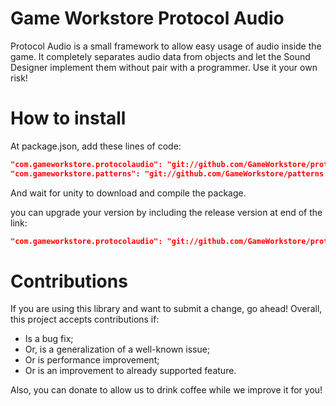 # Game Workstore Protocol Audio

Protocol Audio is a small framework to allow easy usage of audio inside the game. It completely separates audio data from objects and let the Sound Designer implement them without pair with a programmer.
Use it your own risk!

# How to install

At package.json, add these lines of code:
```json
"com.gameworkstore.protocolaudio": "git://github.com/GameWorkstore/protocolaudio.git#1.0.6"
"com.gameworkstore.patterns": "git://github.com/GameWorkstore/patterns.git#1.2.0"
```

And wait for unity to download and compile the package.

you can upgrade your version by including the release version at end of the link:
```json
"com.gameworkstore.protocolaudio": "git://github.com/GameWorkstore/protocolaudio.git#1.0.6"
```

# Contributions

If you are using this library and want to submit a change, go ahead! Overall, this project accepts contributions if:
- Is a bug fix;
- Or, is a generalization of a well-known issue;
- Or is performance improvement;
- Or is an improvement to already supported feature.

Also, you can donate to allow us to drink coffee while we improve it for you!
